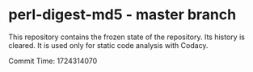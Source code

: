 # perl-digest-md5 - master branch

This repository contains the frozen state of the repository.
Its history is cleared. It is used only for static code
analysis with Codacy.

Commit Time: 1724314070